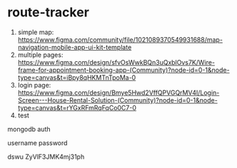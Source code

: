 # route-tracker

1. simple map: https://www.figma.com/community/file/1021089370549931688/map-navigation-mobile-app-ui-kit-template
2. multiple pages: https://www.figma.com/design/sfvOsWwkBQn3uQxblOvs7K/Wire-frame-for-appointment-booking-app-(Community)?node-id=0-1&node-type=canvas&t=iBpy8qHKMTnTpoMa-0
3. login page: https://www.figma.com/design/Bmye5Hwd2VffQPVGQrMV4I/Login-Screen---House-Rental-Solution-(Community)?node-id=0-1&node-type=canvas&t=rYGxRFmRqFqCo0C7-0
4. test


mongodb auth

username password

dswu ZyVlF3JMK4mj31ph
